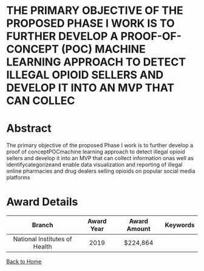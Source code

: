 
THE PRIMARY OBJECTIVE OF THE PROPOSED PHASE I WORK IS TO FURTHER DEVELOP A PROOF-OF-CONCEPT (POC) MACHINE LEARNING APPROACH TO DETECT ILLEGAL OPIOID SELLERS AND DEVELOP IT INTO AN MVP THAT CAN COLLEC
=======================================================================================================================================================================================================

# Abstract


The primary objective of the proposed Phase I work is to further develop a proof of conceptPOCmachine learning approach to detect illegal opioid sellers and develop it into an MVP that can collect information onas well as identifycategorizeand enable data visualization and reporting of illegal online pharmacies and drug dealers selling opioids on popular social media platforms  

# Award Details

|Branch|Award Year|Award Amount|Keywords|
| :---: | :---: | :---: | :---: |
|National Institutes of Health|2019|$224,864||
  
  


[Back to Home](https://github.com/chrischow/dod_sbir_awards#2241)